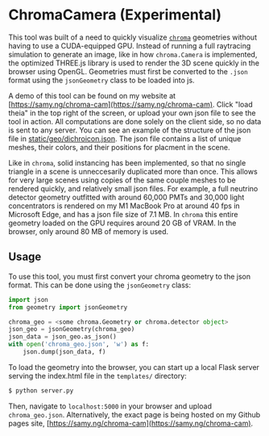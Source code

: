 # ChromaCamera (Experimental)

This tool was built of a need to quickly visualize [`chroma`](https://github.com/Benland100/chroma) geometries without having to use a CUDA-equipped GPU. Instead of running a full raytracing simulation to generate an image, like in how `chroma.Camera` is implemented, the optimized THREE.js library is used to render the 3D scene quickly in the browser using OpenGL. Geometries must first be converted to the `.json` format using the `jsonGeometry` class to be loaded into js.

A demo of this tool can be found on my website at [https://samy.ng/chroma-cam](https://samy.ng/chroma-cam). Click "load theia" in the top right of the screen, or upload your own json file to see the tool in action. All computations are done solely on the client side, so no data is sent to any server. You can see an example of the structure of the json file in [static/geo/dichroicon.json](https://raw.githubusercontent.com/youngsm/chromaCamera/main/static/geo/dichroicon.json). The json file contains a list of unique meshes, their colors, and their positions for placment in the scene.

Like in `chroma`, solid instancing has been implemented, so that no single triangle in a scene is unneccesarily duplicated more than once. This allows for very large scenes using copies of the same couple meshes to be rendered quickly, and relatively small json files. For example, a full neutrino detector geometry outfitted with around 60,000 PMTs and 30,000 light concentrators is rendered on my M1 MacBook Pro at around 40 fps in Microsoft Edge, and has a json file size of 7.1 MB. In `chroma` this entire geometry loaded on the GPU requires around 20 GB of VRAM. In the browser, only around 80 MB of memory is used.

## Usage

To use this tool, you must first convert your chroma geometry to the json format. This can be done using the `jsonGeometry` class:

```python
import json
from geometry import jsonGeometry

chroma_geo = <some chroma.Geometry or chroma.detector object>
json_geo = jsonGeometry(chroma_geo)
json_data = json_geo.as_json()
with open('chroma_geo.json', 'w') as f:
    json.dump(json_data, f)
```

To load the geometry into the browser, you can start up a local Flask server serving the index.html file in the `templates/` directory:

```bash
$ python server.py
```

Then, navigate to `localhost:5000` in your browser and upload `chroma_geo.json`. Alternatively, the exact page is being hosted on my Github pages site, [https://samy.ng/chroma-cam](https://samy.ng/chroma-cam).